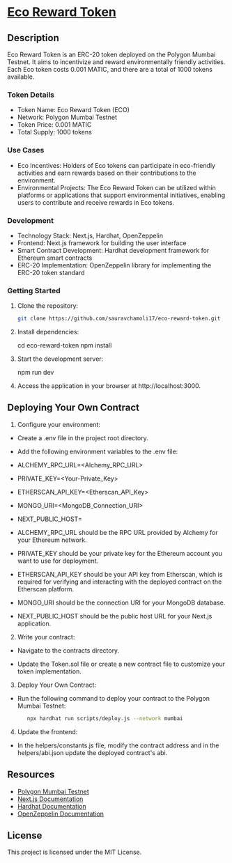 # [Eco Reward Token](https://eco-reward-token.vercel.app/)

## Description

Eco Reward Token is an ERC-20 token deployed on the Polygon Mumbai Testnet. It aims to incentivize and reward environmentally friendly activities. Each Eco token costs 0.001 MATIC, and there are a total of 1000 tokens available.

### Token Details

- Token Name: Eco Reward Token (ECO)
- Network: Polygon Mumbai Testnet
- Token Price: 0.001 MATIC
- Total Supply: 1000 tokens

### Use Cases

- Eco Incentives: Holders of Eco tokens can participate in eco-friendly activities and earn rewards based on their contributions to the environment.
- Environmental Projects: The Eco Reward Token can be utilized within platforms or applications that support environmental initiatives, enabling users to contribute and receive rewards in Eco tokens.

### Development

- Technology Stack: Next.js, Hardhat, OpenZeppelin
- Frontend: Next.js framework for building the user interface
- Smart Contract Development: Hardhat development framework for Ethereum smart contracts
- ERC-20 Implementation: OpenZeppelin library for implementing the ERC-20 token standard

### Getting Started

1. Clone the repository:

   ```bash
   git clone https://github.com/sauravchamoli17/eco-reward-token.git

2. Install dependencies:

   cd eco-reward-token
   npm install

3. Start the development server:
   
   npm run dev

4. Access the application in your browser at http://localhost:3000.

## Deploying Your Own Contract

1. Configure your environment:

-  Create a .env file in the project root directory.
-  Add the following environment variables to the .env file:
-  ALCHEMY_RPC_URL=<Alchemy_RPC_URL>
-  PRIVATE_KEY=<Your-Private_Key>
-  ETHERSCAN_API_KEY=<Etherscan_API_Key>
-  MONGO_URI=<MongoDB_Connection_URI>
-  NEXT_PUBLIC_HOST=<Deployed-Public-Url>

- ALCHEMY_RPC_URL should be the RPC URL provided by Alchemy for your Ethereum network.

- PRIVATE_KEY should be your private key for the Ethereum account you want to use for deployment.

- ETHERSCAN_API_KEY should be your API key from Etherscan, which is required for verifying and interacting with the deployed contract on the Etherscan platform.

- MONGO_URI should be the connection URI for your MongoDB database.

- NEXT_PUBLIC_HOST should be the public host URL for your Next.js application.

2. Write your contract:

-  Navigate to the contracts directory.

-  Update the Token.sol file or create a new contract file to customize your token implementation.

3. Deploy Your Own Contract:

-  Run the following command to deploy your contract to the Polygon Mumbai Testnet:

   ```bash
      npx hardhat run scripts/deploy.js --network mumbai

4. Update the frontend:

-  In the helpers/constants.js file, modify the contract address and in the helpers/abi.json update the deployed contract's abi.

## Resources

- [Polygon Mumbai Testnet](https://mumbai.polygonscan.com/)
- [Next.js Documentation](https://nextjs.org/)
- [Hardhat Documentation](https://hardhat.org/docs)
- [OpenZeppelin Documentation](https://docs.openzeppelin.com/)

## License

This project is licensed under the MIT License.
